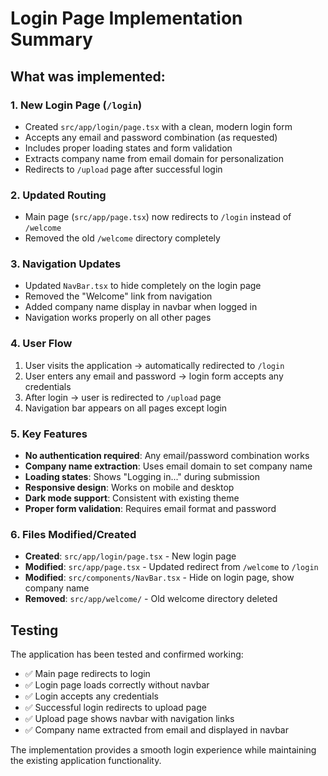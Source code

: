# Login Page Implementation Summary

## What was implemented:

### 1. New Login Page (`/login`)
- Created `src/app/login/page.tsx` with a clean, modern login form
- Accepts any email and password combination (as requested)
- Includes proper loading states and form validation
- Extracts company name from email domain for personalization
- Redirects to `/upload` page after successful login

### 2. Updated Routing
- Main page (`src/app/page.tsx`) now redirects to `/login` instead of `/welcome`
- Removed the old `/welcome` directory completely

### 3. Navigation Updates
- Updated `NavBar.tsx` to hide completely on the login page
- Removed the "Welcome" link from navigation
- Added company name display in navbar when logged in
- Navigation works properly on all other pages

### 4. User Flow
1. User visits the application → automatically redirected to `/login`
2. User enters any email and password → login form accepts any credentials
3. After login → user is redirected to `/upload` page
4. Navigation bar appears on all pages except login

### 5. Key Features
- **No authentication required**: Any email/password combination works
- **Company name extraction**: Uses email domain to set company name
- **Loading states**: Shows "Logging in..." during submission
- **Responsive design**: Works on mobile and desktop
- **Dark mode support**: Consistent with existing theme
- **Proper form validation**: Requires email format and password

### 6. Files Modified/Created
- **Created**: `src/app/login/page.tsx` - New login page
- **Modified**: `src/app/page.tsx` - Updated redirect from `/welcome` to `/login`
- **Modified**: `src/components/NavBar.tsx` - Hide on login page, show company name
- **Removed**: `src/app/welcome/` - Old welcome directory deleted

## Testing
The application has been tested and confirmed working:
- ✅ Main page redirects to login
- ✅ Login page loads correctly without navbar
- ✅ Login accepts any credentials
- ✅ Successful login redirects to upload page
- ✅ Upload page shows navbar with navigation links
- ✅ Company name extracted from email and displayed in navbar

The implementation provides a smooth login experience while maintaining the existing application functionality.